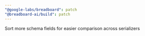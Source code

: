 ```yaml
---
"@google-labs/breadboard": patch
"@breadboard-ai/build": patch
---
```


Sort more schema fields for easier comparison across serializers
